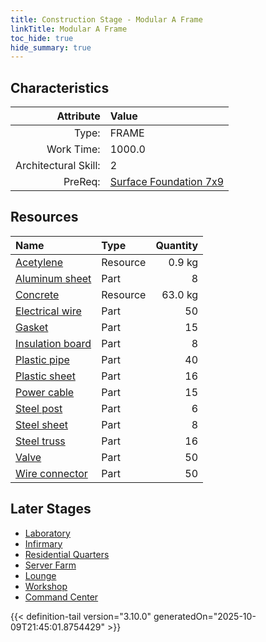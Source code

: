 ```yaml
---
title: Construction Stage - Modular A Frame
linkTitle: Modular A Frame
toc_hide: true
hide_summary: true
---
```

<!-- This is generated by the MarsSim HelpGenertor, do not edit. -->

## Characteristics

| Attribute      | Value |
|--------:|:------|
|Type:|FRAME|
|Work Time:|1000.0|
|Architectural Skill:|2|
|PreReq:|[Surface Foundation 7x9](/docs/definitions/construction/surface-foundation-7x9)|

## Resources

| Name | Type | Quantity |
|:-----|:-----|-----:|
|[Acetylene](/docs/definitions/resource/acetylene)|Resource|0.9 kg|
|[Aluminum sheet](/docs/definitions/part/aluminum-sheet)|Part|8|
|[Concrete](/docs/definitions/resource/concrete)|Resource|63.0 kg|
|[Electrical wire](/docs/definitions/part/electrical-wire)|Part|50|
|[Gasket](/docs/definitions/part/gasket)|Part|15|
|[Insulation board](/docs/definitions/part/insulation-board)|Part|8|
|[Plastic pipe](/docs/definitions/part/plastic-pipe)|Part|40|
|[Plastic sheet](/docs/definitions/part/plastic-sheet)|Part|16|
|[Power cable](/docs/definitions/part/power-cable)|Part|15|
|[Steel post](/docs/definitions/part/steel-post)|Part|6|
|[Steel sheet](/docs/definitions/part/steel-sheet)|Part|8|
|[Steel truss](/docs/definitions/part/steel-truss)|Part|16|
|[Valve](/docs/definitions/part/valve)|Part|50|
|[Wire connector](/docs/definitions/part/wire-connector)|Part|50|

## Later Stages
- [Laboratory](/docs/definitions/construction/laboratory)
- [Infirmary](/docs/definitions/construction/infirmary)
- [Residential Quarters](/docs/definitions/construction/residential-quarters)
- [Server Farm](/docs/definitions/construction/server-farm)
- [Lounge](/docs/definitions/construction/lounge)
- [Workshop](/docs/definitions/construction/workshop)
- [Command Center](/docs/definitions/construction/command-center)



{{< definition-tail version="3.10.0" generatedOn="2025-10-09T21:45:01.8754429" >}}

